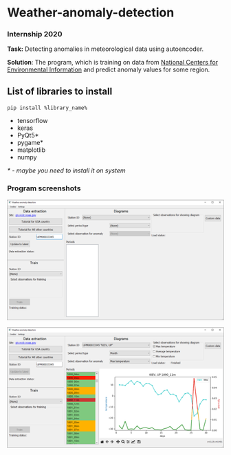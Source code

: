 # Weather-anomaly-detection
### Internship 2020
__Task:__ Detecting anomalies in meteorological data using autoencoder.

__Solution__: The program, which is training on data from [National Centers for Environmental Information](https://gis.ncdc.noaa.gov/maps/ncei/cdo/daily) and predict anomaly values for some region. 

## List of libraries to install
``` 
pip install %library_name%
```
- tensorflow
- keras
- PyQt5*
- pygame* 
- matplotlib
- numpy

_\* - maybe you need to install it on system_

### Program screenshots
![1](media/screenshot_1.png)

![2](media/screenshot_2.png)
